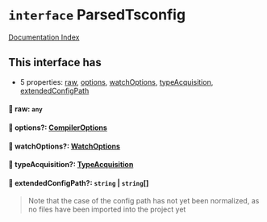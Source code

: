 # `interface` ParsedTsconfig

[Documentation Index](../README.md)

## This interface has

- 5 properties:
[raw](#-raw-any),
[options](#-options-compileroptions),
[watchOptions](#-watchoptions-watchoptions),
[typeAcquisition](#-typeacquisition-typeacquisition),
[extendedConfigPath](#-extendedconfigpath-string--string)


#### 📄 raw: `any`



#### 📄 options?: [CompilerOptions](../interface.CompilerOptions/README.md)



#### 📄 watchOptions?: [WatchOptions](../interface.WatchOptions/README.md)



#### 📄 typeAcquisition?: [TypeAcquisition](../interface.TypeAcquisition/README.md)



#### 📄 extendedConfigPath?: `string` | `string`\[]

> Note that the case of the config path has not yet been normalized, as no files have been imported into the project yet



